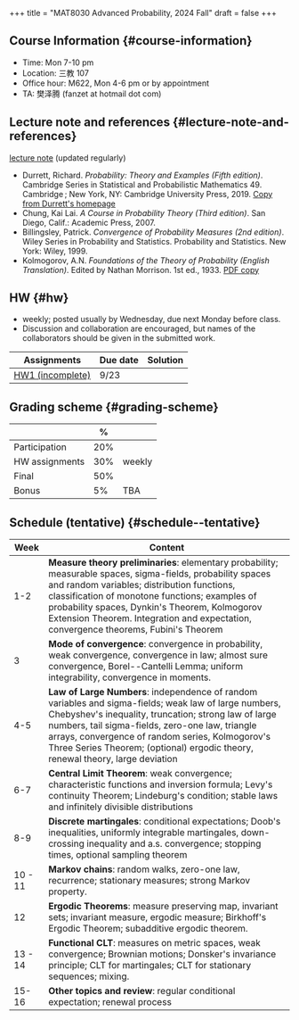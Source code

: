 +++
title = "MAT8030 Advanced Probability, 2024 Fall"
draft = false
+++

## Course Information {#course-information}

-   Time: Mon 7-10 pm
-   Location: 三教 107
-   Office hour: M622, Mon 4-6 pm or by appointment
-   TA: 樊泽腾 (fanzet at hotmail dot com)


## Lecture note and references {#lecture-note-and-references}

[lecture note](./adv-prob-note.pdf) (updated regularly)

-   Durrett, Richard. _Probability: Theory and Examples (Fifth edition)_. Cambridge Series in Statistical and Probabilistic Mathematics 49. Cambridge ; New York, NY: Cambridge University Press, 2019. [Copy from Durrett's homepage](https://services.math.duke.edu/%7Ertd/PTE/PTE5_011119.pdf)
-   Chung, Kai Lai. _A Course in Probability Theory (Third edition)_. San Diego, Calif.: Academic Press, 2007.
-   Billingsley, Patrick. _Convergence of Probability Measures (2nd edition)_. Wiley Series in Probability and Statistics. Probability and Statistics. New York: Wiley, 1999.
-   Kolmogorov, A.N. _Foundations of the Theory of Probability (English Translation)_. Edited by Nathan Morrison. 1st ed., 1933. [PDF copy](./Kolmogorov1933.pdf)


## HW {#hw}

-   weekly; posted usually by Wednesday, due next Monday before class.
-   Discussion and collaboration are encouraged, but names of the collaborators should be given in the submitted work.

| Assignments                   | Due date | Solution |
|-------------------------------|----------|----------|
| [HW1 (incomplete)](./hw1.pdf) | 9/23     |          |


## Grading scheme {#grading-scheme}

|                | %   |        |
|----------------|-----|--------|
| Participation  | 20% |        |
| HW assignments | 30% | weekly |
| Final          | 50% |        |
| Bonus          | 5%  | TBA    |


## Schedule (tentative) {#schedule--tentative}

| Week    | Content                                                                                                                                                                                                                                                                                                                                                 |
|---------|---------------------------------------------------------------------------------------------------------------------------------------------------------------------------------------------------------------------------------------------------------------------------------------------------------------------------------------------------------|
| 1-2     | **Measure theory preliminaries**: elementary probability; measurable spaces, sigma-fields, probability spaces and random variables; distribution functions, classification of monotone functions; examples of probability spaces, Dynkin's Theorem, Kolmogorov Extension Theorem.  Integration and expectation,  convergence theorems, Fubini's Theorem |
| 3       | **Mode of convergence**: convergence in probability, weak convergence, convergence in law; almost sure convergence, Borel--Cantelli Lemma; uniform integrability, convergence in moments.                                                                                                                                                               |
| 4-5     | **Law of Large Numbers**: independence of random variables and sigma-fields; weak law of large numbers, Chebyshev's inequality, truncation; strong law of large numbers, tail sigma-fields, zero-one law, triangle arrays, convergence of random series, Kolmogorov's Three Series Theorem; (optional) ergodic theory, renewal theory, large deviation  |
| 6-7     | **Central Limit Theorem**: weak convergence; characteristic functions and inversion formula; Levy's continuity Theorem; Lindeburg's condition; stable laws and infinitely divisible distributions                                                                                                                                                       |
| 8-9     | **Discrete martingales**: conditional expectations; Doob's inequalities, uniformly integrable martingales, down-crossing inequality and a.s. convergence; stopping times, optional sampling theorem                                                                                                                                                     |
| 10 - 11 | **Markov chains**: random walks, zero-one law, recurrence; stationary measures; strong Markov property.                                                                                                                                                                                                                                                 |
| 12      | **Ergodic Theorems**: measure preserving map, invariant sets; invariant measure, ergodic measure; Birkhoff's Ergodic Theorem; subadditive ergodic theorem.                                                                                                                                                                                              |
| 13 - 14 | **Functional CLT**: measures on metric spaces, weak convergence; Brownian motions; Donsker's invariance principle; CLT for martingales; CLT for stationary sequences; mixing.                                                                                                                                                                           |
| 15-16   | **Other topics and review**: regular conditional expectation; renewal process                                                                                                                                                                                                                                                                           |

